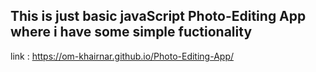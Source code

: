 ## This is just basic javaScript Photo-Editing App where i have some simple fuctionality

link : https://om-khairnar.github.io/Photo-Editing-App/
